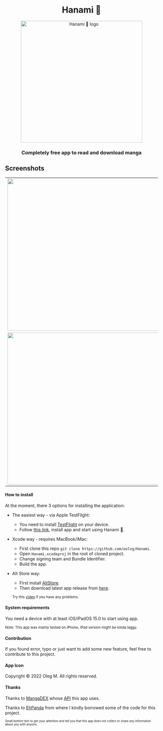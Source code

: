 <h1 align="center">Hanami 🌸</h1>
<p align="center">
<img src="https://user-images.githubusercontent.com/44912908/209033176-52da7172-14e4-460b-a753-302015069f79.jpg" width="400" alt="Hanami 🌸 logo"></img>
</p>

<h3 align="center">Completely free app to read and download manga</h3>

Screenshots
-------------
<div align="center">
<table>
  <tbody>
    <tr>
      <td><img src="https://user-images.githubusercontent.com/44912908/220133980-71dd7c56-6a17-4f9e-b287-64efe3a058c1.PNG" height=500></td>
      <td><img src="https://user-images.githubusercontent.com/44912908/220134920-2a4a7948-362f-45b5-b2c1-ec9b8361e6b0.PNG" height=500></td>
    </tr>
    <tr>
      <td><img src="https://user-images.githubusercontent.com/44912908/220134232-2ec29166-7150-4cd6-8db3-93c2f19d0aca.PNG" height=500></td>
      <td><img src="https://user-images.githubusercontent.com/44912908/220134903-f5d3d6a2-9daa-452b-b819-79fb31168796.PNG" height=500></td>
    </tr>
  </tbody>
</table>
</div>


#### How to install

At the moment, there 3 options for installing the application:

*   The easiest way - via Apple TestFlight:
    *  You need to install [TestFlight](https://apps.apple.com/jp/app/testflight/id899247664) on your device.
    *  Follow [this link](https://testflight.apple.com/join/VUPzZpkc), install app and start using Hanami 🌸.
*   Xcode way - requires MacBook/iMac:
	* First clone this repo `git clone https://github.com/oolxg/Hanami`.
	* Open `Hanami.xcodeproj` in the root of cloned project.
	* Change signing team and Bundle Identifier.
	* Build the app. 
*	Alt Store way:
	*	First install [AltStore](https://altstore.io).
	*	Then download latest app release from [here](https://github.com/oolxg/Hanami/releases).
	
	<sub>Try this [video](https://www.youtube.com/watch?v=oLPVY-yETMM) if you have any problems.<sub>
	
#### System requirements

You need a device with at least iOS/iPadOS 15.0 to start using app.

<sub>Note: This app was mainly tested on iPhone, iPad version might be kinda laggy.</sub>

#### Contribution

If you found error, typo or just want to add some new feature, feel free to contribute to this project.

#### App Icon

Copyright © 2022 Oleg M. All rights reserved.

#### Thanks
Thanks to [MangaDEX](https://mangadex.org) whose [API](https://api.mangadex.org/docs/) this app uses.

Thanks to [EhPanda](https://github.com/EhPanda-Team/EhPanda) from where I kindly borrowed some of the code for this project.

<sub><sub>Small bottom text to get your attention and tell you that this app does not collect or share any information about you with anyone.</sub></sub>
